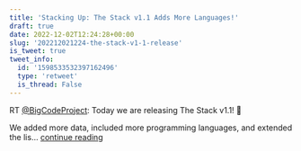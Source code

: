 ```yaml
---
title: 'Stacking Up: The Stack v1.1 Adds More Languages!'
draft: true
date: 2022-12-02T12:24:28+00:00
slug: '202212021224-the-stack-v1-1-release'
is_tweet: true
tweet_info:
  id: '1598533532397162496'
  type: 'retweet'
  is_thread: False
---
```




RT [@BigCodeProject](https://x.com/BigCodeProject): Today we are releasing The Stack v1.1! 🚀

We added more data, included more programming languages, and extended the lis… [continue reading](https://x.com/sytelus/status/1598533532397162496)
